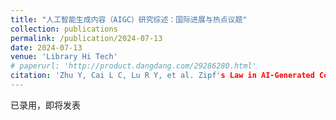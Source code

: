 ```yaml
---
title: "人工智能生成内容（AIGC）研究综述：国际进展与热点议题"
collection: publications
permalink: /publication/2024-07-13
date: 2024-07-13
venue: 'Library Hi Tech'
# paperurl: 'http://product.dangdang.com/29286280.html'
citation: 'Zhu Y, Cai L C, Lu R Y, et al. Zipf's Law in AI-Generated Content: Insights into the Performance of Generative AI[J].Library Hi Tech,2024.'
---
```


已录用，即将发表
<!-- [下载本文]() -->